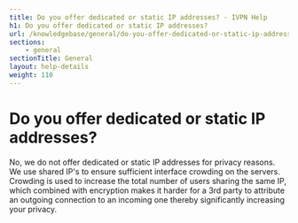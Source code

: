 ```yaml
---
title: Do you offer dedicated or static IP addresses? - IVPN Help
h1: Do you offer dedicated or static IP addresses?
url: /knowledgebase/general/do-you-offer-dedicated-or-static-ip-addresses/
sections:
    - general
sectionTitle: General
layout: help-details
weight: 110
---
```

# Do you offer dedicated or static IP addresses?

No, we do not offer dedicated or static IP addresses for privacy reasons. We use shared IP's to ensure sufficient interface crowding on the servers. Crowding is used to increase the total number of users sharing the same IP,  which combined with encryption makes it harder for a 3rd party to attribute an outgoing connection to an incoming one thereby significantly increasing your privacy.
